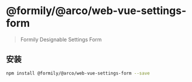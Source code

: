# @formily/@arco/web-vue-settings-form

> Formily Designable Settings Form

## 安装

```bash
npm install @formily/@arco/web-vue-settings-form --save
```

